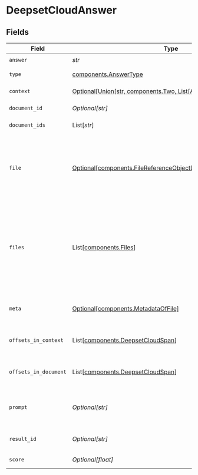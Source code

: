 # DeepsetCloudAnswer


## Fields

| Field                                                                                                                                        | Type                                                                                                                                         | Required                                                                                                                                     | Description                                                                                                                                  |
| -------------------------------------------------------------------------------------------------------------------------------------------- | -------------------------------------------------------------------------------------------------------------------------------------------- | -------------------------------------------------------------------------------------------------------------------------------------------- | -------------------------------------------------------------------------------------------------------------------------------------------- |
| `answer`                                                                                                                                     | *str*                                                                                                                                        | :heavy_check_mark:                                                                                                                           | N/A                                                                                                                                          |
| `type`                                                                                                                                       | [components.AnswerType](../../models/components/answertype.md)                                                                               | :heavy_check_mark:                                                                                                                           | Type of the answer.                                                                                                                          |
| `context`                                                                                                                                    | [Optional[Union[str, components.Two, List[Any]]]](../../models/components/context.md)                                                        | :heavy_minus_sign:                                                                                                                           | Context of the answer.                                                                                                                       |
| `document_id`                                                                                                                                | *Optional[str]*                                                                                                                              | :heavy_minus_sign:                                                                                                                           | ID of the document                                                                                                                           |
| `document_ids`                                                                                                                               | List[*str*]                                                                                                                                  | :heavy_minus_sign:                                                                                                                           | IDs of the document                                                                                                                          |
| `file`                                                                                                                                       | [Optional[components.FileReferenceObjectDeprecatedUseFilesInstead]](../../models/components/filereferenceobjectdeprecatedusefilesinstead.md) | :heavy_minus_sign:                                                                                                                           | Object containing the `file_id` and `name` of a file. This is used to associate a document with a file.                                      |
| `files`                                                                                                                                      | List[[components.Files](../../models/components/files.md)]                                                                                   | :heavy_minus_sign:                                                                                                                           | List of object containing the `file_id` and `name` of a file. This is used to associate an answer with its source files.                     |
| `meta`                                                                                                                                       | [Optional[components.MetadataOfFile]](../../models/components/metadataoffile.md)                                                             | :heavy_minus_sign:                                                                                                                           | The metadata of this document.                                                                                                               |
| `offsets_in_context`                                                                                                                         | List[[components.DeepsetCloudSpan](../../models/components/deepsetcloudspan.md)]                                                             | :heavy_minus_sign:                                                                                                                           | Offsets of the answer in the context.                                                                                                        |
| `offsets_in_document`                                                                                                                        | List[[components.DeepsetCloudSpan](../../models/components/deepsetcloudspan.md)]                                                             | :heavy_minus_sign:                                                                                                                           | Offsets of the answer in the document.                                                                                                       |
| `prompt`                                                                                                                                     | *Optional[str]*                                                                                                                              | :heavy_minus_sign:                                                                                                                           | The prompt that was used to generate the result.                                                                                             |
| `result_id`                                                                                                                                  | *Optional[str]*                                                                                                                              | :heavy_minus_sign:                                                                                                                           | Unique identifier of the result.                                                                                                             |
| `score`                                                                                                                                      | *Optional[float]*                                                                                                                            | :heavy_minus_sign:                                                                                                                           | Score of the answer.                                                                                                                         |
